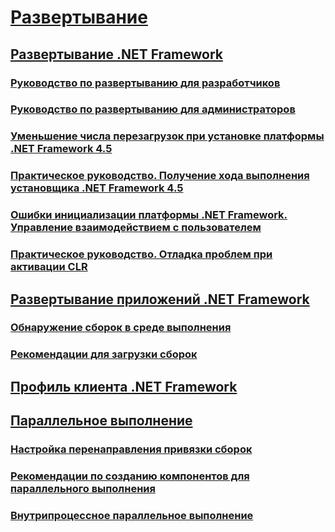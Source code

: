 # [Развертывание](net-framework-and-applications.md)
## [Развертывание .NET Framework](index.md)
### [Руководство по развертыванию для разработчиков](deployment-guide-for-developers.md)
### [Руководство по развертыванию для администраторов](guide-for-administrators.md)
### [Уменьшение числа перезагрузок при установке платформы .NET Framework 4.5](reducing-system-restarts.md)
### [Практическое руководство. Получение хода выполнения установщика .NET Framework 4.5](how-to-get-progress-from-the-dotnet-installer.md)
### [Ошибки инициализации платформы .NET Framework. Управление взаимодействием с пользователем](initialization-errors-managing-the-user-experience.md)
### [Практическое руководство. Отладка проблем при активации CLR](how-to-debug-clr-activation-issues.md)
## [Развертывание приложений .NET Framework](net-framework-applications.md)
### [Обнаружение сборок в среде выполнения](how-the-runtime-locates-assemblies.md)
### [Рекомендации для загрузки сборок](best-practices-for-assembly-loading.md)
## [Профиль клиента .NET Framework](client-profile.md)
## [Параллельное выполнение](side-by-side-execution.md)
### [Настройка перенаправления привязки сборок](configuring-assembly-binding-redirection.md)
### [Рекомендации по созданию компонентов для параллельного выполнения](guidelines-for-creating-components-for-side-by-side-execution.md)
### [Внутрипроцессное параллельное выполнение](in-process-side-by-side-execution.md)
